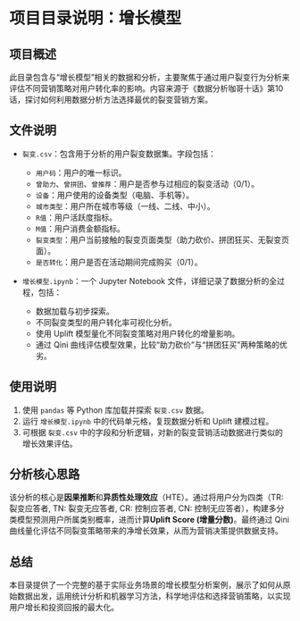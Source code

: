 # 项目目录说明：增长模型

## 项目概述

此目录包含与“增长模型”相关的数据和分析，主要聚焦于通过用户裂变行为分析来评估不同营销策略对用户转化率的影响。内容来源于《数据分析咖哥十话》第10话，探讨如何利用数据分析方法选择最优的裂变营销方案。

## 文件说明

- `裂变.csv`：包含用于分析的用户裂变数据集。字段包括：
  - `用户码`：用户的唯一标识。
  - `曾助力`、`曾拼团`、`曾推荐`：用户是否参与过相应的裂变活动（0/1）。
  - `设备`：用户使用的设备类型（电脑、手机等）。
  - `城市类型`：用户所在城市等级（一线、二线、中小）。
  - `R值`：用户活跃度指标。
  - `M值`：用户消费金额指标。
  - `裂变类型`：用户当前接触的裂变页面类型（助力砍价、拼团狂买、无裂变页面）。
  - `是否转化`：用户是否在活动期间完成购买（0/1）。

- `增长模型.ipynb`：一个 Jupyter Notebook 文件，详细记录了数据分析的全过程，包括：
  - 数据加载与初步探索。
  - 不同裂变类型的用户转化率可视化分析。
  - 使用 Uplift 模型量化不同裂变策略对用户转化的增量影响。
  - 通过 Qini 曲线评估模型效果，比较“助力砍价”与“拼团狂买”两种策略的优劣。

## 使用说明

1. 使用 `pandas` 等 Python 库加载并探索 `裂变.csv` 数据。
2. 运行 `增长模型.ipynb` 中的代码单元格，复现数据分析和 Uplift 建模过程。
3. 可根据 `裂变.csv` 中的字段和分析逻辑，对新的裂变营销活动数据进行类似的增长效果评估。

## 分析核心思路

该分析的核心是**因果推断**和**异质性处理效应**（HTE）。通过将用户分为四类（TR: 裂变应答者, TN: 裂变无应答者, CR: 控制应答者, CN: 控制无应答者），构建多分类模型预测用户所属类别概率，进而计算**Uplift Score (增量分数)**。最终通过 Qini 曲线量化评估不同裂变策略带来的净增长效果，从而为营销决策提供数据支持。

## 总结

本目录提供了一个完整的基于实际业务场景的增长模型分析案例，展示了如何从原始数据出发，运用统计分析和机器学习方法，科学地评估和选择营销策略，以实现用户增长和投资回报的最大化。